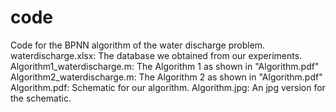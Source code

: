 # code
Code for the BPNN algorithm of the water discharge problem.
waterdischarge.xlsx: The database we obtained from our experiments.
Algorithm1_waterdischarge.m: The Algorithm 1 as shown in "Algorithm.pdf"
Algorithm2_waterdischarge.m: The Algorithm 2 as shown in "Algorithm.pdf"
Algorithm.pdf: Schematic for our algorithm.
Algorithm.jpg: An jpg version for the schematic.
